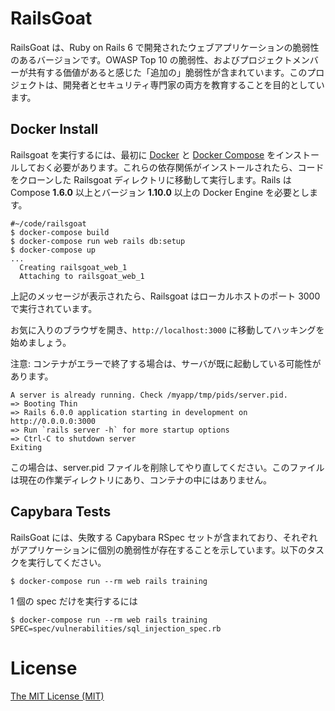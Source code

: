 # RailsGoat

RailsGoat は、Ruby on Rails 6 で開発されたウェブアプリケーションの脆弱性のあるバージョンです。OWASP Top 10 の脆弱性、およびプロジェクトメンバーが共有する価値があると感じた「追加の」脆弱性が含まれています。このプロジェクトは、開発者とセキュリティ専門家の両方を教育することを目的としています。

## Docker Install

Railsgoat を実行するには、最初に [Docker](https://docs.docker.com/install/) と [Docker Compose](https://docs.docker.com/compose/install/) をインストールしておく必要があります。これらの依存関係がインストールされたら、コードをクローンした Railsgoat ディレクトリに移動して実行します。Rails は Compose **1.6.0** 以上とバージョン **1.10.0** 以上の Docker Engine を必要とします。

```
#~/code/railsgoat
$ docker-compose build
$ docker-compose run web rails db:setup
$ docker-compose up
...
  Creating railsgoat_web_1
  Attaching to railsgoat_web_1
```
上記のメッセージが表示されたら、Railsgoat はローカルホストのポート 3000 で実行されています。

お気に入りのブラウザを開き、`http://localhost:3000` に移動してハッキングを始めましょう。

注意: コンテナがエラーで終了する場合は、サーバが既に起動している可能性があります。
```
A server is already running. Check /myapp/tmp/pids/server.pid.
=> Booting Thin
=> Rails 6.0.0 application starting in development on
http://0.0.0.0:3000
=> Run `rails server -h` for more startup options
=> Ctrl-C to shutdown server
Exiting
```
この場合は、server.pid ファイルを削除してやり直してください。このファイルは現在の作業ディレクトリにあり、コンテナの中にはありません。

## Capybara Tests

RailsGoat には、失敗する Capybara RSpec セットが含まれており、それぞれがアプリケーションに個別の脆弱性が存在することを示しています。以下のタスクを実行してください。

```
$ docker-compose run --rm web rails training
```

1 個の spec だけを実行するには

```
$ docker-compose run --rm web rails training SPEC=spec/vulnerabilities/sql_injection_spec.rb
```

# License

[The MIT License (MIT)](./LICENSE.md)

